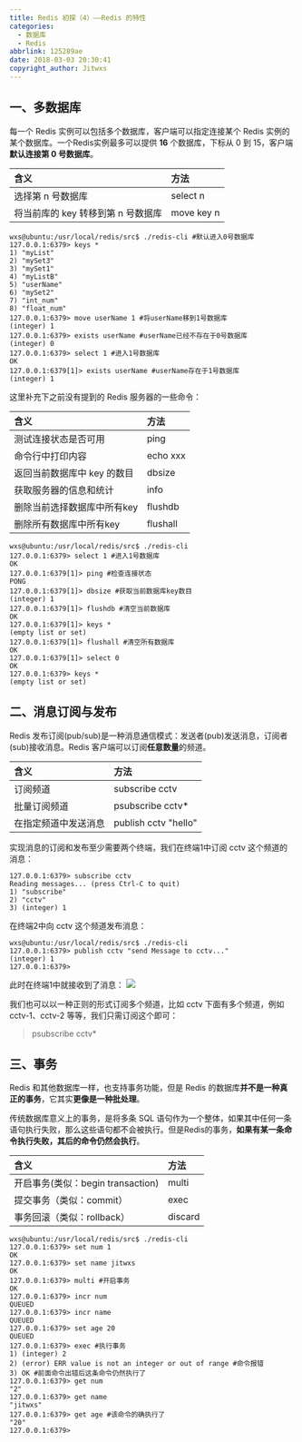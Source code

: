 ```yaml
---
title: Redis 初探（4）——Redis 的特性
categories: 
  - 数据库
  - Redis
abbrlink: 125289ae
date: 2018-03-03 20:30:41
copyright_author: Jitwxs
---
```


## 一、多数据库

每一个 Redis 实例可以包括多个数据库，客户端可以指定连接某个 Redis 实例的某个数据库。一个Redis实例最多可以提供 **16** 个数据库，下标从 0 到 15，客户端**默认连接第 0 号数据库**。

| 含义 | 方法 |
|:------------- |:------------- |
| 选择第 n 号数据库 | select n |
| 将当前库的 key 转移到第 n 号数据库 | move key n |

```shell
wxs@ubuntu:/usr/local/redis/src$ ./redis-cli #默认进入0号数据库
127.0.0.1:6379> keys *
1) "myList"
2) "mySet3"
3) "mySet1"
4) "myListB"
5) "userName"
6) "mySet2"
7) "int_num"
8) "float_num"
127.0.0.1:6379> move userName 1 #将userName移到1号数据库
(integer) 1
127.0.0.1:6379> exists userName #userName已经不存在于0号数据库
(integer) 0
127.0.0.1:6379> select 1 #进入1号数据库
OK
127.0.0.1:6379[1]> exists userName #userName存在于1号数据库
(integer) 1
```

这里补充下之前没有提到的 Redis 服务器的一些命令：

| 含义 | 方法 |
|:------------- |:------------- |
| 测试连接状态是否可用 | ping |
| 命令行中打印内容 | echo xxx |
| 返回当前数据库中 key 的数目 | dbsize |
| 获取服务器的信息和统计 | info |
| 删除当前选择数据库中所有key | flushdb |
| 删除所有数据库中所有key | flushall |

```shell
wxs@ubuntu:/usr/local/redis/src$ ./redis-cli
127.0.0.1:6379> select 1 #进入1号数据库
OK
127.0.0.1:6379[1]> ping #检查连接状态
PONG
127.0.0.1:6379[1]> dbsize #获取当前数据库key数目
(integer) 1
127.0.0.1:6379[1]> flushdb #清空当前数据库
OK
127.0.0.1:6379[1]> keys *
(empty list or set)
127.0.0.1:6379[1]> flushall #清空所有数据库
OK
127.0.0.1:6379[1]> select 0
OK
127.0.0.1:6379> keys *
(empty list or set)
```

## 二、消息订阅与发布

Redis 发布订阅(pub/sub)是一种消息通信模式：发送者(pub)发送消息，订阅者(sub)接收消息。Redis 客户端可以订阅**任意数量**的频道。

| 含义 | 方法 |
|:------------- |:------------- |
| 订阅频道 | subscribe cctv |
| 批量订阅频道 | psubscribe cctv* |
| 在指定频道中发送消息 | publish cctv "hello" |

实现消息的订阅和发布至少需要两个终端，我们在终端1中订阅 cctv 这个频道的消息：

```shell
127.0.0.1:6379> subscribe cctv
Reading messages... (press Ctrl-C to quit)
1) "subscribe"
2) "cctv"
3) (integer) 1
```

在终端2中向 cctv 这个频道发布消息：

```shell
wxs@ubuntu:/usr/local/redis/src$ ./redis-cli 
127.0.0.1:6379> publish cctv "send Message to cctv..."
(integer) 1
127.0.0.1:6379> 
```
此时在终端1中就接收到了消息：
![](https://cdn.jsdelivr.net/gh/jitwxs/cdn/blog/posts/201803/20180303201616787.png)

我们也可以以一种正则的形式订阅多个频道，比如 cctv 下面有多个频道，例如 cctv-1、cctv-2 等等，我们只需订阅这个即可：

>psubscribe cctv*

## 三、事务

Redis 和其他数据库一样，也支持事务功能，但是 Redis 的数据库**并不是一种真正的事务**，它其实**更像是一种批处理**。

传统数据库意义上的事务，是将多条 SQL 语句作为一个整体，如果其中任何一条语句执行失败，那么这些语句都不会被执行。但是Redis的事务，**如果有某一条命令执行失败，其后的命令仍然会执行**。

| 含义 | 方法 |
|:------------- |:------------- |
| 开启事务(类似：begin transaction) | multi |
| 提交事务（类似：commit）| exec |
| 事务回滚（类似：rollback）| discard |

```shell
wxs@ubuntu:/usr/local/redis/src$ ./redis-cli 
127.0.0.1:6379> set num 1
OK
127.0.0.1:6379> set name jitwxs
OK
127.0.0.1:6379> multi #开启事务
OK
127.0.0.1:6379> incr num
QUEUED
127.0.0.1:6379> incr name
QUEUED
127.0.0.1:6379> set age 20
QUEUED
127.0.0.1:6379> exec #执行事务
1) (integer) 2
2) (error) ERR value is not an integer or out of range #命令报错
3) OK #前面命令出错后这条命令仍然执行了
127.0.0.1:6379> get num
"2"
127.0.0.1:6379> get name
"jitwxs"
127.0.0.1:6379> get age #该命令的确执行了
"20"
127.0.0.1:6379> 

```
